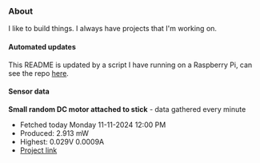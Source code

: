 ### About
I like to build things. I always have projects that I'm working on.

#### Automated updates
This README is updated by a script I have running on a Raspberry Pi, can see the repo [here](https://github.com/jdc-cunningham/raspi-git-repo-updater).

#### Sensor data


**Small random DC motor attached to stick** - data gathered every minute
- Fetched today Monday 11-11-2024 12:00 PM
- Produced: 2.913 mW
- Highest: 0.029V 0.0009A
- [Project link](https://github.com/jdc-cunningham/turbine-raspi)